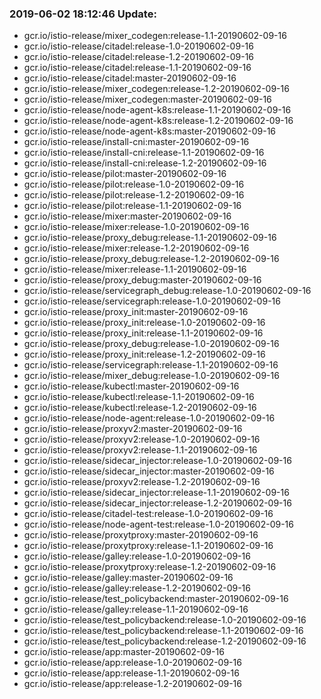 ### 2019-06-02 18:12:46 Update:

- gcr.io/istio-release/mixer_codegen:release-1.1-20190602-09-16
- gcr.io/istio-release/citadel:release-1.0-20190602-09-16
- gcr.io/istio-release/citadel:release-1.2-20190602-09-16
- gcr.io/istio-release/citadel:release-1.1-20190602-09-16
- gcr.io/istio-release/citadel:master-20190602-09-16
- gcr.io/istio-release/mixer_codegen:release-1.2-20190602-09-16
- gcr.io/istio-release/mixer_codegen:master-20190602-09-16
- gcr.io/istio-release/node-agent-k8s:release-1.1-20190602-09-16
- gcr.io/istio-release/node-agent-k8s:release-1.2-20190602-09-16
- gcr.io/istio-release/node-agent-k8s:master-20190602-09-16
- gcr.io/istio-release/install-cni:master-20190602-09-16
- gcr.io/istio-release/install-cni:release-1.1-20190602-09-16
- gcr.io/istio-release/install-cni:release-1.2-20190602-09-16
- gcr.io/istio-release/pilot:master-20190602-09-16
- gcr.io/istio-release/pilot:release-1.0-20190602-09-16
- gcr.io/istio-release/pilot:release-1.2-20190602-09-16
- gcr.io/istio-release/pilot:release-1.1-20190602-09-16
- gcr.io/istio-release/mixer:master-20190602-09-16
- gcr.io/istio-release/mixer:release-1.0-20190602-09-16
- gcr.io/istio-release/proxy_debug:release-1.1-20190602-09-16
- gcr.io/istio-release/mixer:release-1.2-20190602-09-16
- gcr.io/istio-release/proxy_debug:release-1.2-20190602-09-16
- gcr.io/istio-release/mixer:release-1.1-20190602-09-16
- gcr.io/istio-release/proxy_debug:master-20190602-09-16
- gcr.io/istio-release/servicegraph_debug:release-1.0-20190602-09-16
- gcr.io/istio-release/servicegraph:release-1.0-20190602-09-16
- gcr.io/istio-release/proxy_init:master-20190602-09-16
- gcr.io/istio-release/proxy_init:release-1.0-20190602-09-16
- gcr.io/istio-release/proxy_init:release-1.1-20190602-09-16
- gcr.io/istio-release/proxy_debug:release-1.0-20190602-09-16
- gcr.io/istio-release/proxy_init:release-1.2-20190602-09-16
- gcr.io/istio-release/servicegraph:release-1.1-20190602-09-16
- gcr.io/istio-release/mixer_debug:release-1.0-20190602-09-16
- gcr.io/istio-release/kubectl:master-20190602-09-16
- gcr.io/istio-release/kubectl:release-1.1-20190602-09-16
- gcr.io/istio-release/kubectl:release-1.2-20190602-09-16
- gcr.io/istio-release/node-agent:release-1.0-20190602-09-16
- gcr.io/istio-release/proxyv2:master-20190602-09-16
- gcr.io/istio-release/proxyv2:release-1.0-20190602-09-16
- gcr.io/istio-release/proxyv2:release-1.1-20190602-09-16
- gcr.io/istio-release/sidecar_injector:release-1.0-20190602-09-16
- gcr.io/istio-release/sidecar_injector:master-20190602-09-16
- gcr.io/istio-release/proxyv2:release-1.2-20190602-09-16
- gcr.io/istio-release/sidecar_injector:release-1.1-20190602-09-16
- gcr.io/istio-release/sidecar_injector:release-1.2-20190602-09-16
- gcr.io/istio-release/citadel-test:release-1.0-20190602-09-16
- gcr.io/istio-release/node-agent-test:release-1.0-20190602-09-16
- gcr.io/istio-release/proxytproxy:master-20190602-09-16
- gcr.io/istio-release/proxytproxy:release-1.1-20190602-09-16
- gcr.io/istio-release/galley:release-1.0-20190602-09-16
- gcr.io/istio-release/proxytproxy:release-1.2-20190602-09-16
- gcr.io/istio-release/galley:master-20190602-09-16
- gcr.io/istio-release/galley:release-1.2-20190602-09-16
- gcr.io/istio-release/test_policybackend:master-20190602-09-16
- gcr.io/istio-release/galley:release-1.1-20190602-09-16
- gcr.io/istio-release/test_policybackend:release-1.0-20190602-09-16
- gcr.io/istio-release/test_policybackend:release-1.1-20190602-09-16
- gcr.io/istio-release/test_policybackend:release-1.2-20190602-09-16
- gcr.io/istio-release/app:master-20190602-09-16
- gcr.io/istio-release/app:release-1.0-20190602-09-16
- gcr.io/istio-release/app:release-1.1-20190602-09-16
- gcr.io/istio-release/app:release-1.2-20190602-09-16
